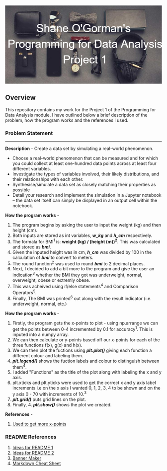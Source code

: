 ![Heading image](img/Shane_O'Gorman's_n_Programming_for_Data_Analysis_n_Project_1.png)

## Overview ##
This repository contains my work for the Project 1 of the Programming for Data Analysis module. I have outlined below a brief description of the problem, how the program works and the references I used. 


### Problem Statement ###
---
**Description** - Create a data set by simulating a real-world phenomenon. 
- Choose a real-world phenomenon that can be measured and for which you could collect at least one-hundred data points across at least four different variables.
- Investigate the types of variables involved, their likely distributions, and their relationships with each other.
- Synthesise/simulate a data set as closely matching their properties as possible
- Detail your research and implement the simulation in a Jupyter notebook – the data set itself can simply be displayed in an output cell within the notebook.



**How the program works** - 
1. The program begins by asking the user to input the weight (kg) and then height (cm). 
2. Both inputs are stored as int variables, ***w_kg*** and ***h_cm*** respectively. 
3. The formala for BMI<sup>1</sup> is: **weight (kg) / (height (m))<sup>2</sup>**. This was calculated and stored as ***bmi***. 
4. Given the inputed height was in cm, ***h_cm*** was divided by 100 in the calculation of ***bmi*** to convert to meters.
5. The round function<sup>2</sup> was used to round ***bmi*** to 2 decimal places. 
6. Next, I decided to add a bit more to the program and give the user an indication<sup>3</sup> whether the BMI they got was underweight, normal, overweight, obese or extremly obese.
7. This was acheived using if/else statements<sup>4</sup> and Comparison Operators<sup>5</sup>.
8. Finally, The BMI was printed<sup>6</sup> out along with the result indicator (i.e. underweight, normal, etc.)

**How the program works** - 
1. Firstly, the program gets the x-points to plot - using np.arrange we can get the points between 0-4 incremented by 0.1 for accuracy<sup>1</sup>. This is inputed into a numpy array. 
2. We can then calculate or y-points based off our x-points for each of the three functions f(x), g(x) and h(x). 
3. We can then plot the fuctions using ***plt.plot()*** giving each function a different colour and labeling them.
4. ***plt.legend()*** shows the fuction labels and colour to distinguish between them<sup>4</sup>.
5. I added "Functions" as the title of the plot along with labeling the x and y axis. 
6. plt.xticks and plt.yticks were used to get the correct x and y axis label increments i.e on the x axis I wanted 0, 1, 2, 3, 4 to be shown and on the y axis 0 - 70 with increments of 10.<sup>3</sup>
7. ***plt.grid()*** puts grid lines on the plot. 
8. Finally, 4. ***plt.show()*** shows the plot we created. 

**References** - 
1. <a href="https://pynative.com/python-range-for-float-numbers/" target="_blank">Used to get more x-points</a>

### README References ###
1. <a href="https://www.youtube.com/watch?v=ECuqb5Tv9qI&t=158s&ab_channel=codeSTACKr" target="_blank">Ideas for README 1</a>
2. <a href="https://www.youtube.com/watch?v=a8CwpGARAsQ&ab_channel=Mr.RandomGenerator" target="_blank">Ideas for README 2</a>
3. <a href="https://banner.godori.dev/" target="_blank">Banner Maker</a>
3. <a href="https://www.markdownguide.org/basic-syntax/#blockquotes-1" target="_blank">Markdown Cheat Sheet</a>
